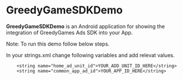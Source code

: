 # GreedyGameSDKDemo

**GreedyGameSDKDemo** is an Android application for showing the integration of GreedyGames Ads SDK into your App.

Note: To run this demo follow below steps.

In your strings.xml change following variables and add relevat values.

```
    <string name="home_ad_unit_id">YOUR_ADD_UNIT_ID_HERE</string>
    <string name="common_app_ad_id">YOUR_APP_ID_HERE</string>
```
